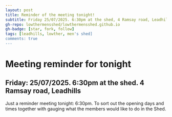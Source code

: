 ```yaml
---
layout: post
title: Reminder of the meeting tonight!
subtitle: Friday 25/07/2025. 6:30pm at the shed, 4 Ramsay road, Leadhills
gh-repo: lowthermensshed/lowthermensshed.github.io
gh-badge: [star, fork, follow]
tags: [leadhills, lowther, men's shed]
comments: true
---
```

# Meeting reminder for tonight
## Friday: 25/07/2025. 6:30pm at the shed. 4 Ramsay road, Leadhills

Just a reminder meeting tonight: 6:30pm. To sort out the opening days and times together with gauging what the members would like to do in the Shed. 